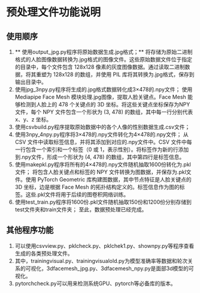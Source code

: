 # 预处理文件功能说明
## 使用顺序
1. ** 使用output_jpg.py程序将原始数据生成.jpg格式；** 
   将存储为原始二进制格式的人脸图像数据转换为.jpg格式的图像文件。这些原始数据文件位于指定的目录中，每个文件包含 128x128 像素的灰度图像数据。通过读取二进制数据，将其重塑为 128x128 的数组，并使用 PIL 库将其转换为.jpg格式，保存到输出目录中。
2. 使用jpg_3npy.py程序将生成的.jpg格式数据转化成3×478的.npy文件；
   使用 Mediapipe Face Mesh 模块处理.jpg图像，提取人脸关键点。Face Mesh 能够检测到人脸上的 478 个关键点的 3D 坐标。将这些关键点坐标保存为NPY文件，每个 NPY 文件包含一个形状为 (3, 478) 的数组，其中每一行分别代表 x、y、z 坐标。
3. 使用csvbuild.py程序提取原始数据中的各个人像的性别数据生成.csv文件；
4. 使用3npy_4npy.py程序将3×478的.npy文件转化为4×478的.npy文件；
   从 CSV 文件中读取标签信息，并将其添加到对应的.npy文件中。CSV 文件中每一行包含一个索引和一个标签（0 或 1，表示性别）。将标签作为新的行添加到.npy文件，形成一个形状为 (4, 478) 的数组，其中第四行是标签信息。
5. 使用makepkl.py程序将所有的4×478的.npy文件随机抽取1600份转化为.pkl文件；
   将包含人脸关键点和标签的 NPY 文件转换为图数据，并保存为.pkl文件。使用 PyTorch Geometric 库构建图数据，其中节点特征是人脸关键点的 3D 坐标，边是根据 Face Mesh 的拓扑结构定义的。标签信息作为图的标签。这些.pkl文件将用于后续的图卷积网络训练。
6. 使用test_train.py程序将1600份.pkl文件随机抽取150份和1200份分别存储到test文件夹和train文件夹；
   至此，数据预处理已经完成。
## 其他程序功能
1. 可以使用csvview.py、pklcheck.py、pklchek1.py、shownpy.py等程序查看生成的各类预处理文件。
2. 其中，trainingvisual.py、trainingvisualold.py为模型准确率等数据和轮次关系的可视化，3dfacemesh_jpg.py、3dfacemesh_npy.py是面部3d模型的可视化。
3. pytorchcheck.py可以用来检测系统GPU、pytorch等必备库的版本。
